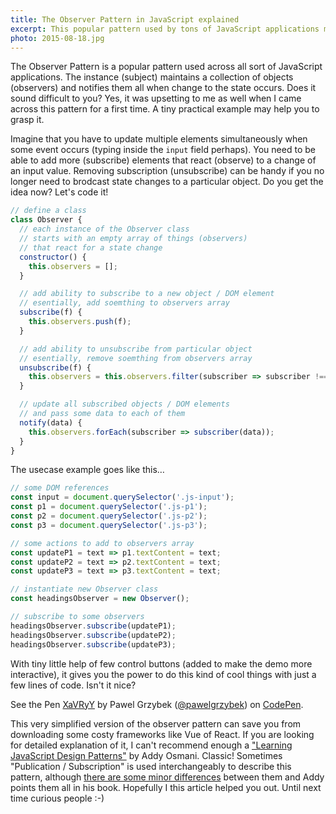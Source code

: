 ```yaml
---
title: The Observer Pattern in JavaScript explained
excerpt: This popular pattern used by tons of JavaScript applications may save yuo from injecting costy dependencies to you project. Easy, clean and very useful.
photo: 2015-08-18.jpg
---
```


The Observer Pattern is a popular pattern used across all sort of JavaScript applications. The instance (subject) maintains a collection of objects (observers) and notifies them all when change to the state occurs. Does it sound difficult to you? Yes, it was upsetting to me as well when I came across this pattern for a first time. A tiny practical example may help you to grasp it.

Imagine that you have to update multiple elements simultaneously when some event occurs (typing inside the `input` field perhaps). You need to be able to add more (subscribe) elements that react (observe) to a change of an input value. Removing subscription (unsubscribe) can be handy if you no longer need to brodcast state changes to a particular object. Do you get the idea now? Let's code it!

```js
// define a class
class Observer {
  // each instance of the Observer class
  // starts with an empty array of things (observers)
  // that react for a state change
  constructor() {
    this.observers = [];
  }

  // add ability to subscribe to a new object / DOM element
  // esentially, add soemthing to observers array
  subscribe(f) {
    this.observers.push(f);
  }

  // add ability to unsubscribe from particular object
  // esentially, remove soemthing from observers array
  unsubscribe(f) {
    this.observers = this.observers.filter(subscriber => subscriber !== f);
  }

  // update all subscribed objects / DOM elements
  // and pass some data to each of them
  notify(data) {
    this.observers.forEach(subscriber => subscriber(data));
  }
}
```

The usecase example goes like this…

```js
// some DOM references
const input = document.querySelector('.js-input');
const p1 = document.querySelector('.js-p1');
const p2 = document.querySelector('.js-p2');
const p3 = document.querySelector('.js-p3');

// some actions to add to observers array
const updateP1 = text => p1.textContent = text;
const updateP2 = text => p2.textContent = text;
const updateP3 = text => p3.textContent = text;

// instantiate new Observer class
const headingsObserver = new Observer();

// subscribe to some observers
headingsObserver.subscribe(updateP1);
headingsObserver.subscribe(updateP2);
headingsObserver.subscribe(updateP3);
```

With tiny little help of few control buttons (added to make the demo more interactive), it gives you the power to do this kind of cool things with just a few lines of code. Isn't it nice?

<p>
<p data-height="431" data-theme-id="14885" data-slug-hash="XaVRyY" data-default-tab="result" data-user="pawelgrzybek" data-embed-version="2" data-pen-title="XaVRyY" class="codepen">See the Pen <a href="https://codepen.io/pawelgrzybek/pen/XaVRyY/">XaVRyY</a> by Pawel Grzybek (<a href="https://codepen.io/pawelgrzybek">@pawelgrzybek</a>) on <a href="https://codepen.io">CodePen</a>.</p>
<script async src="https://production-assets.codepen.io/assets/embed/ei.js"></script>
</p>

This very simplified version of the observer pattern can save you from downloading some costy frameworks like Vue of React. If you are looking for detailed explanation of it, I can't recommend enough a ["Learning JavaScript Design Patterns"](https://addyosmani.com/resources/essentialjsdesignpatterns/book/#observerpatternjavascript) by Addy Osmani. Classic! Sometimes "Publication / Subscription" is used interchangeably to describe this pattern, although [there are some minor differences](https://addyosmani.com/resources/essentialjsdesignpatterns/book/#observerpatternjavascript) between them and Addy points them all in his book. Hopefully I this article helped you out. Until next time curious people :-)
